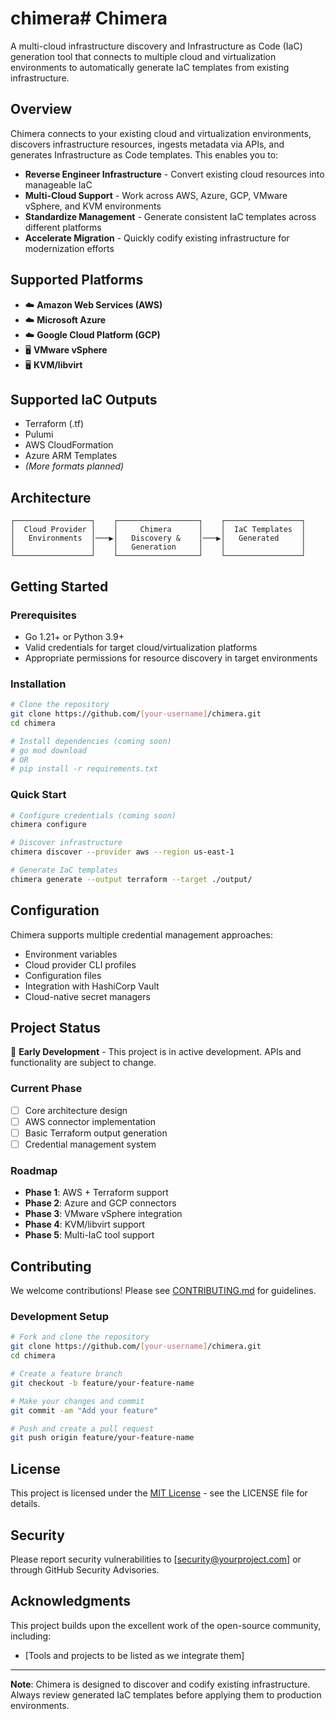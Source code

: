 # chimera# Chimera

A multi-cloud infrastructure discovery and Infrastructure as Code (IaC) generation tool that connects to multiple cloud and virtualization environments to automatically generate IaC templates from existing infrastructure.

## Overview

Chimera connects to your existing cloud and virtualization environments, discovers infrastructure resources, ingests metadata via APIs, and generates Infrastructure as Code templates. This enables you to:

- **Reverse Engineer Infrastructure** - Convert existing cloud resources into manageable IaC
- **Multi-Cloud Support** - Work across AWS, Azure, GCP, VMware vSphere, and KVM environments
- **Standardize Management** - Generate consistent IaC templates across different platforms
- **Accelerate Migration** - Quickly codify existing infrastructure for modernization efforts

## Supported Platforms

- ☁️ **Amazon Web Services (AWS)**
- ☁️ **Microsoft Azure**
- ☁️ **Google Cloud Platform (GCP)**
- 🖥️ **VMware vSphere**
- 🖥️ **KVM/libvirt**

## Supported IaC Outputs

- Terraform (.tf)
- Pulumi
- AWS CloudFormation
- Azure ARM Templates
- *(More formats planned)*

## Architecture

```
┌─────────────────┐    ┌──────────────────┐    ┌─────────────────┐
│  Cloud Provider │    │     Chimera      │    │  IaC Templates  │
│   Environments  │───▶│   Discovery &    │───▶│   Generated     │
│                 │    │   Generation     │    │                 │
└─────────────────┘    └──────────────────┘    └─────────────────┘
```

## Getting Started

### Prerequisites

- Go 1.21+ or Python 3.9+
- Valid credentials for target cloud/virtualization platforms
- Appropriate permissions for resource discovery in target environments

### Installation

```bash
# Clone the repository
git clone https://github.com/[your-username]/chimera.git
cd chimera

# Install dependencies (coming soon)
# go mod download
# OR
# pip install -r requirements.txt
```

### Quick Start

```bash
# Configure credentials (coming soon)
chimera configure

# Discover infrastructure
chimera discover --provider aws --region us-east-1

# Generate IaC templates
chimera generate --output terraform --target ./output/
```

## Configuration

Chimera supports multiple credential management approaches:
- Environment variables
- Cloud provider CLI profiles
- Configuration files
- Integration with HashiCorp Vault
- Cloud-native secret managers

## Project Status

🚧 **Early Development** - This project is in active development. APIs and functionality are subject to change.

### Current Phase
- [ ] Core architecture design
- [ ] AWS connector implementation
- [ ] Basic Terraform output generation
- [ ] Credential management system

### Roadmap
- **Phase 1**: AWS + Terraform support
- **Phase 2**: Azure and GCP connectors
- **Phase 3**: VMware vSphere integration
- **Phase 4**: KVM/libvirt support
- **Phase 5**: Multi-IaC tool support

## Contributing

We welcome contributions! Please see [CONTRIBUTING.md](CONTRIBUTING.md) for guidelines.

### Development Setup

```bash
# Fork and clone the repository
git clone https://github.com/[your-username]/chimera.git
cd chimera

# Create a feature branch
git checkout -b feature/your-feature-name

# Make your changes and commit
git commit -am "Add your feature"

# Push and create a pull request
git push origin feature/your-feature-name
```

## License

This project is licensed under the [MIT License](LICENSE) - see the LICENSE file for details.

## Security

Please report security vulnerabilities to [security@yourproject.com] or through GitHub Security Advisories.

## Acknowledgments

This project builds upon the excellent work of the open-source community, including:
- [Tools and projects to be listed as we integrate them]

---

**Note**: Chimera is designed to discover and codify existing infrastructure. Always review generated IaC templates before applying them to production environments.